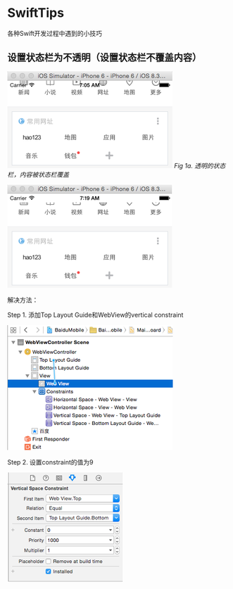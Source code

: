 # SwiftTips
各种Swift开发过程中遇到的小技巧


## 设置状态栏为不透明（设置状态栏不覆盖内容）

![](https://raw.githubusercontent.com/machinecc/SwiftTips/master/Images/1a.png)
*Fig 1a. 透明的状态栏，内容被状态栏覆盖*

![Fig 1b. 目标：不透明的状态栏，内容不被状态栏覆盖](https://raw.githubusercontent.com/machinecc/SwiftTips/master/Images/1b.png)

解决方法：

Step 1. 添加Top Layout Guide和WebView的vertical constraint 

![Fig 1c. 添加constraint](https://raw.githubusercontent.com/machinecc/SwiftTips/master/Images/1c.png)

Step 2. 设置constraint的值为9

![Fig 1d. 设置constraint](https://raw.githubusercontent.com/machinecc/SwiftTips/master/Images/1d.png)




